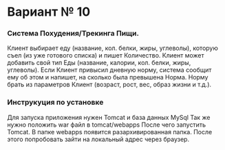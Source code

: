 <h1>Вариант № 10</h1>
<h3>Система Похудения/Трекинга Пищи.</h3>

Клиент выбирает еду (название,
кол. белки, жиры, углеволы), которую съел (из уже готового списка) и пишет
Количество. Клиент может добавить свой тип Еды (название, калории, кол.
белки, жиры, углеволы). Если Клиент привысил дневную норму, система
сообщит ему об этом и напишет, на сколько была превышена Норма. Норму
брать из параметров Клиент (возраст, рост, вес, образ жизни и т.д.).


<h3>Инструкуция по установке</h3>

Для запуска приложения нужен Tomcat и база данных MySql
Так же нужно положить war файл в tomcat/webapps
После чего запустить Tomcat. В папке webapps появится разархивированная папка.
После этого попробовать зайти на локальный адрес через браузер.
